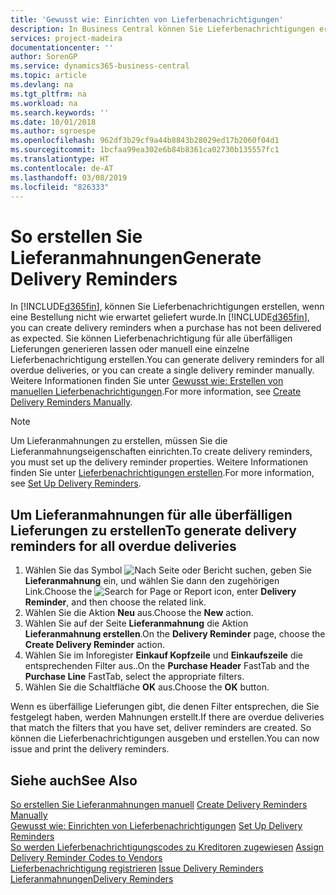 ```yaml
---
title: 'Gewusst wie: Einrichten von Lieferbenachrichtigungen'
description: In Business Central können Sie Lieferbenachrichtigungen erstellen, wenn eine Bestellung nicht wie erwartet geliefert wurde.
services: project-madeira
documentationcenter: ''
author: SorenGP
ms.service: dynamics365-business-central
ms.topic: article
ms.devlang: na
ms.tgt_pltfrm: na
ms.workload: na
ms.search.keywords: ''
ms.date: 10/01/2018
ms.author: sgroespe
ms.openlocfilehash: 962df3b29cf9a44b8843b28029ed17b2060f04d1
ms.sourcegitcommit: 1bcfaa99ea302e6b84b8361ca02730b135557fc1
ms.translationtype: HT
ms.contentlocale: de-AT
ms.lasthandoff: 03/08/2019
ms.locfileid: "826333"
---
```

# <a name="generate-delivery-reminders"></a><span data-ttu-id="f8079-103">So erstellen Sie Lieferanmahnungen</span><span class="sxs-lookup"><span data-stu-id="f8079-103">Generate Delivery Reminders</span></span>
<span data-ttu-id="f8079-104">In [!INCLUDE[d365fin](../../includes/d365fin_md.md)], können Sie Lieferbenachrichtigungen erstellen, wenn eine Bestellung nicht wie erwartet geliefert wurde.</span><span class="sxs-lookup"><span data-stu-id="f8079-104">In [!INCLUDE[d365fin](../../includes/d365fin_md.md)], you can create delivery reminders when a purchase has not been delivered as expected.</span></span> <span data-ttu-id="f8079-105">Sie können Lieferbenachrichtigung für alle überfälligen Lieferungen generieren lassen oder manuell eine einzelne Lieferbenachrichtigung erstellen.</span><span class="sxs-lookup"><span data-stu-id="f8079-105">You can generate delivery reminders for all overdue deliveries, or you can create a single delivery reminder manually.</span></span> <span data-ttu-id="f8079-106">Weitere Informationen finden Sie unter [Gewusst wie: Erstellen von manuellen Lieferbenachrichtigungen](how-to-create-delivery-reminders-manually.md).</span><span class="sxs-lookup"><span data-stu-id="f8079-106">For more information, see [Create Delivery Reminders Manually](how-to-create-delivery-reminders-manually.md).</span></span>  

> [!NOTE]  
>  <span data-ttu-id="f8079-107">Um Lieferanmahnungen zu erstellen, müssen Sie die Lieferanmahnungseigenschaften einrichten.</span><span class="sxs-lookup"><span data-stu-id="f8079-107">To create delivery reminders, you must set up the delivery reminder properties.</span></span> <span data-ttu-id="f8079-108">Weitere Informationen finden Sie unter [Lieferbenachrichtigungen erstellen](how-to-set-up-delivery-reminders.md).</span><span class="sxs-lookup"><span data-stu-id="f8079-108">For more information, see [Set Up Delivery Reminders](how-to-set-up-delivery-reminders.md).</span></span>  

## <a name="to-generate-delivery-reminders-for-all-overdue-deliveries"></a><span data-ttu-id="f8079-109">Um Lieferanmahnungen für alle überfälligen Lieferungen zu erstellen</span><span class="sxs-lookup"><span data-stu-id="f8079-109">To generate delivery reminders for all overdue deliveries</span></span>  

1.  <span data-ttu-id="f8079-110">Wählen Sie das Symbol ![Nach Seite oder Bericht suchen](../../media/ui-search/search_small.png "Nach Seite oder Bericht suchen"), geben Sie **Lieferanmahnung** ein, und wählen Sie dann den zugehörigen Link.</span><span class="sxs-lookup"><span data-stu-id="f8079-110">Choose the ![Search for Page or Report](../../media/ui-search/search_small.png "Search for Page or Report icon") icon, enter **Delivery Reminder**, and then choose the related link.</span></span>  
2.  <span data-ttu-id="f8079-111">Wählen Sie die Aktion **Neu** aus.</span><span class="sxs-lookup"><span data-stu-id="f8079-111">Choose the **New** action.</span></span>  
3.  <span data-ttu-id="f8079-112">Wählen Sie auf der Seite **Lieferanmahnung** die Aktion **Lieferanmahnung erstellen**.</span><span class="sxs-lookup"><span data-stu-id="f8079-112">On the **Delivery Reminder** page, choose the **Create Delivery Reminder** action.</span></span>  
4.  <span data-ttu-id="f8079-113">Wählen Sie im Inforegister **Einkauf Kopfzeile** und **Einkaufszeile** die entsprechenden Filter aus..</span><span class="sxs-lookup"><span data-stu-id="f8079-113">On the **Purchase Header** FastTab and the **Purchase Line** FastTab, select the appropriate filters.</span></span>  
5.  <span data-ttu-id="f8079-114">Wählen Sie die Schaltfläche **OK** aus.</span><span class="sxs-lookup"><span data-stu-id="f8079-114">Choose the **OK** button.</span></span>  

<span data-ttu-id="f8079-115">Wenn es überfällige Lieferungen gibt, die denen Filter entsprechen, die Sie festgelegt haben, werden Mahnungen erstellt.</span><span class="sxs-lookup"><span data-stu-id="f8079-115">If there are overdue deliveries that match the filters that you have set, deliver reminders are created.</span></span> <span data-ttu-id="f8079-116">So können die Lieferbenachrichtigungen ausgeben und erstellen.</span><span class="sxs-lookup"><span data-stu-id="f8079-116">You can now issue and print the delivery reminders.</span></span>  

## <a name="see-also"></a><span data-ttu-id="f8079-117">Siehe auch</span><span class="sxs-lookup"><span data-stu-id="f8079-117">See Also</span></span>  
 <span data-ttu-id="f8079-118">[So erstellen Sie Lieferanmahnungen manuell](how-to-create-delivery-reminders-manually.md) </span><span class="sxs-lookup"><span data-stu-id="f8079-118">[Create Delivery Reminders Manually](how-to-create-delivery-reminders-manually.md) </span></span>  
 <span data-ttu-id="f8079-119">[Gewusst wie: Einrichten von Lieferbenachrichtigungen](how-to-set-up-delivery-reminders.md) </span><span class="sxs-lookup"><span data-stu-id="f8079-119">[Set Up Delivery Reminders](how-to-set-up-delivery-reminders.md) </span></span>  
 <span data-ttu-id="f8079-120">[So werden Lieferbenachrichtigungscodes zu Kreditoren zugewiesen](how-to-assign-delivery-reminder-codes-to-vendors.md) </span><span class="sxs-lookup"><span data-stu-id="f8079-120">[Assign Delivery Reminder Codes to Vendors](how-to-assign-delivery-reminder-codes-to-vendors.md) </span></span>  
 <span data-ttu-id="f8079-121">[Lieferbenachrichtigung registrieren](how-to-issue-delivery-reminders.md) </span><span class="sxs-lookup"><span data-stu-id="f8079-121">[Issue Delivery Reminders](how-to-issue-delivery-reminders.md) </span></span>  
 [<span data-ttu-id="f8079-122">Lieferanmahnungen</span><span class="sxs-lookup"><span data-stu-id="f8079-122">Delivery Reminders</span></span>](delivery-reminders.md)
